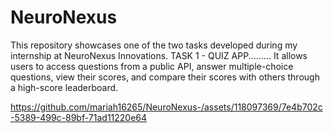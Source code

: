 # NeuroNexus
This repository showcases one of the two tasks developed during my internship at NeuroNexus Innovations.
TASK 1  - QUIZ APP.........
It allows users to access questions from a public API, answer multiple-choice questions, view their scores, and compare their scores with others through a high-score leaderboard.



https://github.com/mariah16265/NeuroNexus-/assets/118097369/7e4b702c-5389-499c-89bf-71ad11220e64



